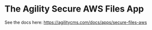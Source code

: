 # The Agility Secure AWS Files App

See the docs here: https://agilitycms.com/docs/apps/secure-files-aws